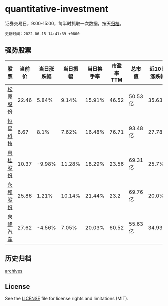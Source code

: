 # quantitative-investment

证券交易日，9:00-15:00，每半时抓取一次数据，按天[归档](archives)。

`更新时间：2022-06-15 14:41:39 +0800`

## 强势股票

|股票|当前价|当日涨跌幅|当日振幅|当日换手率|市盈率TTM|总市值|近10日涨跌幅|
|----|----|----|----|----|----|----|----|
|[松原股份](https://xueqiu.com/S/SZ300893)|22.46|5.84%|9.14%|15.91%|46.52|50.53亿|35.63%|
|[恒星科技](https://xueqiu.com/S/SZ002132)|6.67|8.1%|7.62%|16.48%|76.71|93.48亿|27.78%|
|[粤桂股份](https://xueqiu.com/S/SZ000833)|10.37|-9.98%|11.28%|18.29%|23.56|69.31亿|25.7%|
|[永和股份](https://xueqiu.com/S/SH605020)|25.86|1.21%|10.14%|21.44%|23.2|69.76亿|20.0%|
|[泉峰汽车](https://xueqiu.com/S/SH603982)|27.62|-4.56%|7.05%|20.03%|60.52|55.63亿|34.93%|

## 历史归档

[archives](archives)

## License

See the [LICENSE](LICENSE) file for license rights and limitations (MIT).